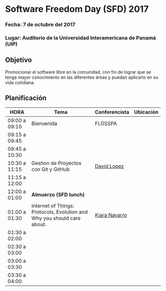 # Software Freedom Day (SFD)  2017

### Fecha:  7 de octubre del 2017
### Lugar: Auditorio de la Universidad Interamericana de Panamá (UIP)

## Objetivo
Promocionar el software libre en la comunidad, 
con fin de lograr que se tenga mayor conocimiento en las 
diferentes áreas y puedan aplicarlo en su vida cotidiana.

## Planificación

|     HORA      |                                Tema                                  |  Conferencista | Ubicación|
|---------------|----------------------------------------------------------------------|----------------|----------|
| 09:00 a 09:10 | Bienvenida                                                           | FLOSSPA        |          |
| 09:15 a 09:45 ||||
| 09:45 a 10:30 ||||
| 10:30 a 11:15 |Gestion de Proyectos con Git y GitHub| [David Lopez](https://twitter.com/David25LO?lang=es)||
| 11:15 a 12:00 ||||
| 12:00 a 01:00 | __Almuerzo (SFD lunch)__ |||
| 01:00 a 01:30 |Internet of Things: Protocols, Evolution and Why you should care about.| [Kiara Navarro](https://twitter.com/ladykovalevsky?lang=es)||
| 01:30 a 02:00 ||||
| 02:30 a 03:00 ||||
| 03:00 a 03:30 ||||
| 03:30 a 04:00 ||||
